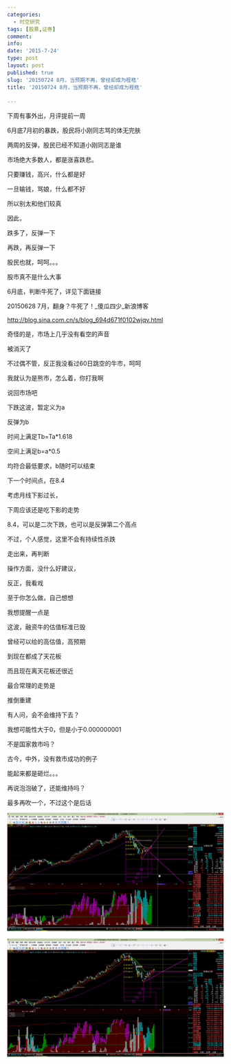 ```yaml
---
categories:
  - 时空研究
tags: [股票,证券]
comment: 
info: 
date: '2015-7-24'
type: post
layout: post
published: true
slug: '20150724 8月，当预期不再，曾经却成为桎梏'
title: '20150724 8月，当预期不再，曾经却成为桎梏'

---
```

下周有事外出，月评提前一周


6月底7月初的暴跌，股民将小刚同志骂的体无完肤

两周的反弹，股民已经不知道小刚同志是谁​

市场绝大多数人，都是涨喜跌悲。

只要赚钱，高兴，什么都是好

一旦输钱，骂娘，什么都不好

所以​别太和他们较真

​因此，

跌多了，反弹一下

再跌，​再反弹一下​

股民也就，呵呵。。。

股市真不是什么大事​


6月底，判断牛死了，详见下面链接

20150628 7月，翻身？牛死了！_傻瓜四少_新浪博客

http://blog.sina.com.cn/s/blog_694d671f0102wjqv.html

​奇怪的是，市场上几乎没有看空的声音

被消灭了​

不过偶不管，反正我没看过60日跳空的牛市，呵呵​

我就认为是熊市，怎么着，你打我啊


说回市场吧

下跌这波，暂定义为a

反弹为b

时间上满足Tb=Ta*1.618

空间上满足b=a*0.5

均符合最低要求​，b随时可以结束

下一个时间点，在8.4

考虑月线下影过长，

下周应该还是吃下影的走势

8.4，可以是二次下跌，也可以是反弹第二个高点

不过，个人感觉，这里不会有持续性杀跌​

走出来，再判断​


操作方面，没什么好建议，

反正，我看戏

至于你怎么做，自己想想​


我想提醒一点是

这波，融资牛的估值标准已毁

曾经可以给的高估值，高预期

到现在都成了天花板

而且现在离天花板还很近

最合常理的走势是

推倒重建​

有人问，会不会维持下去？

我想可能性大于0，但是小于0.000000001

不是国家救市吗？

古今，中外​，没有救市成功的例子

能起来都是砸烂。。。

再说泡泡破了，还能维持吗？

最多再吹一个，不过这个是后话

![20150724-0](/images/20150724-0.jpeg)

![20150724-1](/images/20150724-1.jpeg)